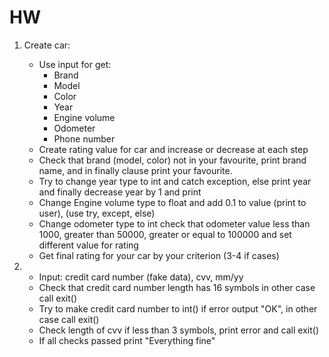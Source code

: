 # HW

1. Create car:

    * Use input for get:
        * Brand
        * Model
        * Color
        * Year
        * Engine volume
        * Odometer
        * Phone number
    * Create rating value for car and increase or decrease at each step
    * Check that brand (model, color) not in your favourite, print brand name,
    and in finally clause print your favourite.
    * Try to change year type to int and catch exception, else print year
    and finally decrease year by 1 and print
    * Change Engine volume type to float and add 0.1 to value
    (print to user), (use try, except, else)
    * Change odometer type to int check that odometer value less than 1000,
    greater than 50000, greater or equal to 100000 and
    set different value for rating
    * Get final rating for your car by your criterion (3-4 if cases)

2.
    * Input: credit card number (fake data), cvv, mm/yy
    * Check that credit card number length has 16 symbols in other case call exit()
    * Try to make credit card number to int() if error output "OK", in other case call exit()
    * Check length of cvv if less than 3 symbols, print error and call exit()
    * If all checks passed print "Everything fine"
